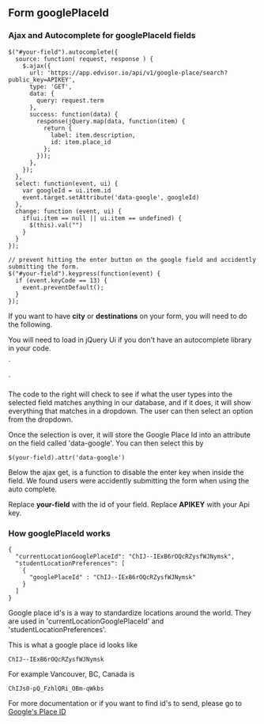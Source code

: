 ## Form googlePlaceId

### Ajax and Autocomplete for googlePlaceId fields

```
$("#your-field").autocomplete({
  source: function( request, response ) {
    $.ajax({
      url: 'https://app.edvisor.io/api/v1/google-place/search?public_key=APIKEY',
      type: 'GET',
      data: {
        query: request.term
      },
      success: function(data) {
        response(jQuery.map(data, function(item) {
          return {
            label: item.description,
            id: item.place_id
          };
        }));
      },
    });
  },
  select: function(event, ui) {
    var googleId = ui.item.id
    event.target.setAttribute('data-google', googleId)
  },
  change: function (event, ui) {
    if(ui.item == null || ui.item == undefined) {
      $(this).val("")
    }
  }
});

// prevent hitting the enter button on the google field and accidently submitting the form.
$("#your-field").keypress(function(event) {
  if (event.keyCode == 13) {
    event.preventDefault();
  }
});
```

If you want to have **city** or **destinations** on your form, you will need to do the following.

You will need to load in jQuery Ui if you don't have an autocomplete library in your code.

`
<link rel="stylesheet" href="https://ajax.googleapis.com/ajax/libs/jqueryui/1.11.4/themes/smoothness/jquery-ui.css">
<script src="https://ajax.googleapis.com/ajax/libs/jqueryui/1.11.4/jquery-ui.min.js"></script>
`

The code to the right will check to see if what the user types into the selected field matches anything in our database, and if it does, it will show everything that matches in a dropdown. The user can then select an option from the dropdown. 

Once the selection is over, it will store the Google Place Id into an attribute on the field called 'data-google'. You can then select this by 

`$(your-field).attr('data-google')`

Below the ajax get, is a function to disable the enter key when inside the field. We found users were accidently submitting the form when using the auto complete.

Replace **your-field** with the id of your field.
Replace **APIKEY** with your Api key.

### How googlePlaceId works

```
{
  "currentLocationGooglePlaceId": "ChIJ--IExB6rOQcRZysfWJNymsk",
  "studentLocationPreferences": [
    {
      "googlePlaceId" : "ChIJ--IExB6rOQcRZysfWJNymsk"
    }
  ]
}
```

Google place id's is a way to standardize locations around the world. They are used in 'currentLocationGooglePlaceId' and 'studentLocationPreferences'.

This is what a google place id looks like 

`ChIJ--IExB6rOQcRZysfWJNymsk`

For example Vancouver, BC, Canada is 

`ChIJs0-pQ_FzhlQRi_OBm-qWkbs`

For more documentation or if you want to find id's to send, please go to [Google's Place ID](https://developers.google.com/places/place-id)

